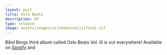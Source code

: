 ```yaml
---
layout: post
title: Oslo Beats
description: EP
type: release
image: assets/images/oslobeatsvoliiifinal.tif
---
```

Bård Bergs third album called Oslo Beats Vol. III is out everywhere!
Available on [Spotify](https://open.spotify.com/album/534uTygxjTP3dvCefE8aVg?si=uyegHQbSSo-e03qOB4gFCw) and
